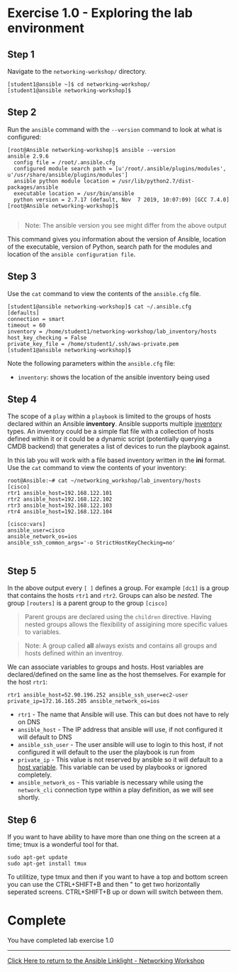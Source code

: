 # Exercise 1.0 - Exploring the lab environment

## Step 1

Navigate to the `networking-workshop/` directory.


```
[student1@ansible ~]$ cd networking-workshop/
[student1@ansible networking-workshop]$

```

## Step 2

Run the `ansible` command with the `--version` command to look at what is configured:


```
[root@Ansible networking-workshop]$ ansible --version
ansible 2.9.6
  config file = /root/.ansible.cfg
  configured module search path = [u'/root/.ansible/plugins/modules', u'/usr/share/ansible/plugins/modules']
  ansible python module location = /usr/lib/python2.7/dist-packages/ansible
  executable location = /usr/bin/ansible
  python version = 2.7.17 (default, Nov  7 2019, 10:07:09) [GCC 7.4.0]
[root@Ansible networking-workshop]$


```

> Note: The ansible version you see might differ from the above output


This command gives you information about the version of Ansible, location of the executable, version of Python, search path for the modules and location of the `ansible configuration file`.

## Step 3

Use the `cat` command to view the contents of the `ansible.cfg` file.

```
[student1@ansible networking-workshop]$ cat ~/.ansible.cfg
[defaults]
connection = smart
timeout = 60
inventory = /home/student1/networking-workshop/lab_inventory/hosts
host_key_checking = False
private_key_file = /home/student1/.ssh/aws-private.pem
[student1@ansible networking-workshop]$

```

Note the following parameters within the `ansible.cfg` file:

 - `inventory`: shows the location of the ansible inventory being used


## Step 4

The scope of a `play` within a `playbook` is limited to the groups of hosts declared within an Ansible **inventory**. Ansible supports multiple [inventory](http://docs.ansible.com/ansible/latest/intro_inventory.html) types. An inventory could be a simple flat file with a collection of hosts defined within it or it could be a dynamic script (potentially querying a CMDB backend) that generates a list of devices to run the playbook against.

In this lab you will work with a file based inventory written in the **ini** format. Use the `cat` command to view the contents of your inventory:


```
root@Ansible:~# cat ~/networking_workshop/lab_inventory/hosts
[cisco]
rtr1 ansible_host=192.168.122.101
rtr2 ansible_host=192.168.122.102
rtr3 ansible_host=192.168.122.103
rtr4 ansible_host=192.168.122.104

[cisco:vars]
ansible_user=cisco
ansible_network_os=ios
ansible_ssh_common_args='-o StrictHostKeyChecking=no'


```

## Step 5

In the above output every `[ ]` defines a group. For example `[dc1]` is a group that contains the hosts `rtr1` and `rtr2`. Groups can also be _nested_. The group `[routers]` is a parent group to the group `[cisco]`

> Parent groups are declared using the `children` directive. Having nested groups allows the flexibility of assigining more specific values to variables.


> Note: A group called **all** always exists and contains all groups and hosts defined within an inventroy.


We can associate variables to groups and hosts. Host variables are declared/defined on the same line as the host themselves. For example for the host `rtr1`:

```
rtr1 ansible_host=52.90.196.252 ansible_ssh_user=ec2-user private_ip=172.16.165.205 ansible_network_os=ios

```

 - `rtr1` - The name that Ansible will use.  This can but does not have to rely on DNS
 - `ansible_host` - The IP address that ansible will use, if not configured it will default to DNS
 - `ansible_ssh_user` - The user ansible will use to login to this host, if not configured it will default to the user the playbook is run from
 - `private_ip` - This value is not reserved by ansible so it will default to a [host variable](http://docs.ansible.com/ansible/latest/intro_inventory.html#host-variables).  This variable can be used by playbooks or ignored completely.
- `ansible_network_os` - This variable is necessary while using the `network_cli` connection type within a play definition, as we will see shortly.

## Step 6

If you want to have ability to have more than one thing on the screen at a time; tmux is a wonderful tool for that.

```
sudo apt-get update
sudo apt-get install tmux
```

To utilitize, type tmux and then if you want to have a top and bottom screen you can use the CTRL+SHIFT+B and then " to get two horizontally seperated screens.  CTRL+SHIFT+B up or down will switch between them.

# Complete

You have completed lab exercise 1.0

---
[Click Here to return to the Ansible Linklight - Networking Workshop](../../README.md)
